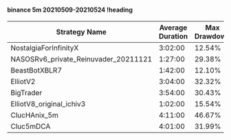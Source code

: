 #### binance 5m 20210509-20210524 !heading
| Strategy Name                        | Average Duration | Max Drawdown | Profit Mean | Profit Sum | Profit Total | Trade Count | Win Rate |
| ------------------------------------ | ---------------- | ------------ | ----------- | ---------- | ------------ | ----------- | -------- |
| NostalgiaForInfinityX                | 3:02:00          | 12.54%       | 204.24%     | 25121.00%  | 2566.00%     | 123         | 96.75%   |
| NASOSRv6_private_Reinuvader_20211121 | 1:27:00          | 29.38%       | 51.53%      | 13706.00%  | 1719.00%     | 266         | 83.46%   |
| BeastBotXBLR7                        | 1:42:00          | 12.10%       | 72.75%      | 13094.00%  | 2544.00%     | 180         | 72.22%   |
| ElliotV2                             | 3:04:00          | 32.32%       | 26.33%      | 8925.00%   | 749.00%      | 339         | 82.30%   |
| BigTrader                            | 3:54:00          | 30.43%       | 62.38%      | 5801.00%   | 1319.00%     | 93          | 92.47%   |
| ElliotV8_original_ichiv3             | 1:02:00          | 15.54%       | 19.97%      | 11226.00%  | 2053.00%     | 562         | 74.02%   |
| ClucHAnix_5m                         | 4:11:00          | 46.67%       | -71.39%     | -18206.00% | -3510.00%    | 255         | 67.84%   |
| Cluc5mDCA                            | 4:01:00          | 31.99%       | 49.23%      | 12801.00%  | -1867.00%    | 260         | 75.38%   |